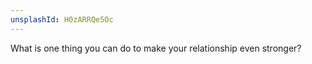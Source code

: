 ```yaml
---
unsplashId: H0zARRQe5Oc
---
```


What is one thing you can do to make your relationship even stronger?

